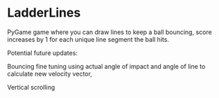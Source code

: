 # LadderLines
PyGame game where you can draw lines to keep a ball bouncing, score increases by 1 for each unique line segment the ball hits.

Potential future updates:

Bouncing fine tuning using actual angle of impact and angle of line to calculate new velocity vector,

Vertical scrolling
